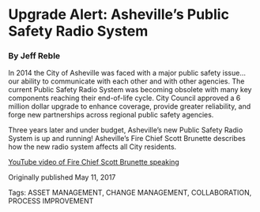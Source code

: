 # Upgrade Alert: Asheville’s Public Safety Radio System
### By Jeff Reble


In 2014 the City of Asheville was faced with a major public safety issue… our ability to communicate with each other and with other agencies. The current Public Safety Radio System was becoming obsolete with many key components reaching their end-of-life cycle. City Council approved a 6 million dollar upgrade to enhance coverage, provide greater reliability, and forge new partnerships across regional public safety agencies.

Three years later and under budget, Asheville’s new Public Safety Radio System is up and running! Asheville’s Fire Chief Scott Brunette describes how the new radio system affects all City residents.


[YouTube video of Fire Chief Scott Brunette speaking](https://youtu.be/f09OF_kZBy0)


Originally published May 11, 2017

Tags: ASSET MANAGEMENT, CHANGE MANAGEMENT, COLLABORATION, PROCESS IMPROVEMENT
